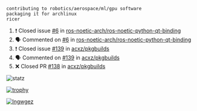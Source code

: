 ```
contributing to robotics/aerospace/ml/gpu software
packaging it for archlinux
ricer
```

<!--START_SECTION:activity-->
1. ❗️ Closed issue [#6](https://github.com/ros-noetic-arch/ros-noetic-python-qt-binding/issues/6) in [ros-noetic-arch/ros-noetic-python-qt-binding](https://github.com/ros-noetic-arch/ros-noetic-python-qt-binding)
2. 🗣 Commented on [#6](https://github.com/ros-noetic-arch/ros-noetic-python-qt-binding/issues/6) in [ros-noetic-arch/ros-noetic-python-qt-binding](https://github.com/ros-noetic-arch/ros-noetic-python-qt-binding)
3. ❗️ Closed issue [#139](https://github.com/acxz/pkgbuilds/issues/139) in [acxz/pkgbuilds](https://github.com/acxz/pkgbuilds)
4. 🗣 Commented on [#139](https://github.com/acxz/pkgbuilds/issues/139) in [acxz/pkgbuilds](https://github.com/acxz/pkgbuilds)
5. ❌ Closed PR [#138](https://github.com/acxz/pkgbuilds/pull/138) in [acxz/pkgbuilds](https://github.com/acxz/pkgbuilds)
<!--END_SECTION:activity-->


![statz](https://github-readme-stats.vercel.app/api?username=acxz&include_all_commits=true&show_icons=true)

[![trophy](https://github-profile-trophy.vercel.app/?username=acxz)](https://github.com/ryo-ma/github-profile-trophy)

[![lngwgez](https://github-readme-stats.vercel.app/api/top-langs/?username=acxz&layout=compact)](https://github.com/acxz/github-readme-stats)


<!--
**acxz/acxz** is a ✨ _special_ ✨ repository because its `README.md` (this file) appears on your GitHub profile.

Here are some ideas to get you started:

- 🔭 I’m currently working on ...
- 🌱 I’m currently learning ...
- 👯 I’m looking to collaborate on ...
- 🤔 I’m looking for help with ...
- 💬 Ask me about ...
- 📫 How to reach me: ...
- 😄 Pronouns: ...
- ⚡ Fun fact: ...
-->
